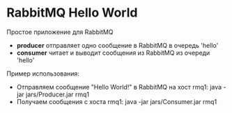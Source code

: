 # RabbitMQ Hello World

Простое приложение для RabbitMQ

* **producer** отправляет одно сообщение в RabbitMQ в очередь 'hello'
* **consumer** читает и выводит сообщения из RabbitMQ из очереди 'hello'

Пример использования:
* Отправляем сообщение "Hello World!" в RabbitMQ на хост rmq1:
  java -jar jars/Producer.jar rmq1
* Получаем сообщения с хоста rmq1:
  java -jar jars/Consumer.jar rmq1
